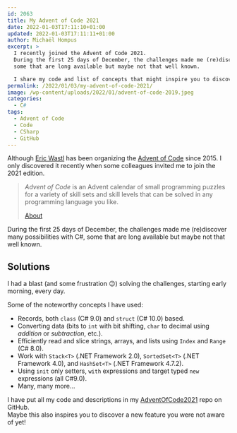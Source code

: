 ```yaml
---
id: 2063
title: My Advent of Code 2021
date: 2022-01-03T17:11:10+01:00
updated: 2022-01-03T17:11:11+01:00
author: Michaël Hompus
excerpt: >
  I recently joined the Advent of Code 2021.
  During the first 25 days of December, the challenges made me (re)discover many possibilities with C#,
  some that are long available but maybe not that well known.

  I share my code and list of concepts that might inspire you to discover a feature you were not aware of yet!
permalink: /2022/01/03/my-advent-of-code-2021/
image: /wp-content/uploads/2022/01/advent-of-code-2019.jpeg
categories:
  - C#
tags:
  - Advent of Code
  - Code
  - CSharp
  - GitHub
---
```


Although [Eric Wastl][WASTL] has been organizing the [Advent of Code][AOC] since 2015.
I only discovered it recently when some colleagues invited me to join the 2021 edition.

> _Advent of Code_ is an Advent calendar of small programming puzzles for a variety
> of skill sets and skill levels that can be solved in any programming language you like.
>
> [About][AOC_ABOUT]

During the first 25 days of December, the challenges made me (re)discover many possibilities with C#,
some that are long available but maybe not that well known.

<!--more-->

## Solutions

I had a blast (and some frustration 😉) solving the challenges, starting early morning, every day.

Some of the noteworthy concepts I have used:

- Records, both `class` (C# 9.0) and `struct` (C# 10.0) based.
- Converting data (bits to `int` with bit shifting, `char` to decimal using _addition_ or _subtraction_, etc.).
- Efficiently read and slice strings, arrays, and lists using `Index` and `Range` (C# 8.0).
- Work with `Stack<T>` (.NET Framework 2.0), `SortedSet<T>` (.NET Framework 4.0), and `HashSet<T>` (.NET Framework 4.7.2).
- Using `init` only setters, `with` expressions and target typed `new` expressions (all C#9.0).
- Many, many more…

I have put all my code and descriptions in my [AdventOfCode2021][GITHUB_REPO] repo on GitHub.  
Maybe this also inspires you to discover a new feature you were not aware of yet!

[WASTL]: https://was.tl/
[AOC]: https://adventofcode.com/
[AOC_ABOUT]: https://adventofcode.com/about
[GITHUB_REPO]: https://github.com/eNeRGy164/AdventOfCode2021
